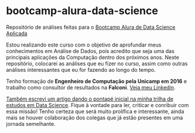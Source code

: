 # bootcamp-alura-data-science
Repositório de análises feitas para o [Bootcamp Alura de Data Science Aplicada](https://www.alura.com.br/bootcamp/data-science-aplicada/matriculas-abertas)

Estou realizando este curso com o objetivo de aprofundar meus conhecimentos em Análise de Dados, pois acredito que seja uma das principais aplicações da Computação dentro dos próximos anos. Neste repositório, colocarei as análises que eu fizer no curso, assim como outras análises interessantes que eu for fazendo ao longo do tempo.

Tenho formação de **Engenheiro de Computação pela Unicamp em 2016** e trabalho como consultor de resultados na **Falconi**. [Veja meu Linkedin](https://www.linkedin.com/in/ricardopeloi/).

[Também escrevi um artigo dando o pontapé inicial na minha trilha de estudos em Data Science](https://www.linkedin.com/pulse/minha-jornada-data-science-ricardo-ferrari-peloi/). Fique à vontade para ler, criticar e conribuir com essa missão! Tenho certeza que será muito prolífica e interessante, ainda mais se houver colaboração dos colegas que já estão presentes em uma jornada semelhante.
